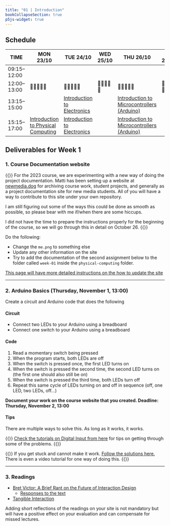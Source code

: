 ```yaml
---
title: "01 | Introduction"
bookCollapseSection: true
p5js-widget: true
---
```


## Schedule

<div class="calendar">

| TIME | MON 23/10 | TUE 24/10 | WED 25/10 | THU 26/10 | FRI 27/10 |
| --- | --- | --- | --- | --- | --- |
| 09:15–12:00 |  |  |  |  |  |
| 12:00–13:00| 🥗🍜🍱🍝🍕 | 🥗🍜🍱🍝🍕 | 🥗🍜🍱🍝🍕 | 🥗🍜🍱🍝🍕 | 🥗🍜🍱🍝🍕 |
| 13:15–15:00 |  | [Introduction to Electronics](./lesson-01) |  | [Introduction to Microcontrollers (Arduino)](./lesson-02) |  |
| 15:15–17:00 | [Introduction to Physical Computing](./lecture) | [Introduction to Electronics](./lesson-01) |  | [Introduction to Microcontrollers (Arduino)](./lesson-02) |  |

</div> 

## Deliverables for Week 1

### 1. Course Documentation website

{{<hint info>}}
For the 2023 course, we are experimenting with a new way of doing the project documentation. Matti has been setting up a website at [newmedia.dog](https://newmedia.dog/) for archiving course work, student projects, and generally as a project documentation site for new media students. All of you will have a way to contribute to this site under your own repository.

I am still figuring out some of the ways this could be done as smooth as possible, so please bear with me if/when there are some hiccups.

I did not have the time to prepare the instructions properly for the beginning of the course, so we will go through this in detail on October 26.
{{</hint>}}

Do the following:

- Change the `me.png` to something else
- Update any other information on the site
- Try to add the documentation of the second assignment below to the folder called `week-01` inside the `physical-computing` folder.

[This page will have more detailed instructions on the how to update the site](../documentation-website/)

---

### 2. Arduino Basics (Thursday, November 1, 13:00)

Create a circuit and Arduino code that does the following

#### Circuit
- Connect two LEDs to your Arduino using a breadboard
- Connect one switch to your Arduino using a breadboard

#### Code
1. Read a momentary switch being pressed
2. When the program starts, both LEDs are off
3. When the switch is pressed once, the first LED turns on
4. When the switch is pressed the second time, the second LED turns on (the first one should also still be on)
5. When the switch is pressed the third time, both LEDs turn off
6. Repeat this same cycle of LEDs turning on and off in sequence (off, one LED, two LEDs, off...)

**Document your work on the course website that you created. Deadline: Thursday, November 2, 13:00**

#### Tips

There are multiple ways to solve this. As long as it works, it works.

{{<hint info>}}
[Check the tutorials on Digital Input from here](../../../tutorials/arduino-and-electronics/arduino/) for tips on getting through some of the problems.
{{</hint>}}

{{<hint warning>}}
If you get stuck and cannot make it work. [Follow the solutions here.](../assignments/week-01/) There is even a video tutorial for one way of doing this.
{{</hint>}}

---

### 3. Readings

- [Bret Victor: A Brief Rant on the Future of Interaction Design](http://worrydream.com/ABriefRantOnTheFutureOfInteractionDesign/)
    - [Responses to the text](http://worrydream.com/ABriefRantOnTheFutureOfInteractionDesign/responses.html)
- [Tangible Interaction](https://www.interaction-design.org/literature/book/the-glossary-of-human-computer-interaction/tangible-interaction)

Adding short reflections of the readings on your site is not mandatory but will have a positive effect on your evaluation and can compensate for missed lectures.